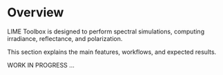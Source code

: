 # Overview

LIME Toolbox is designed to perform spectral simulations, computing irradiance, reflectance, and polarization.

This section explains the main features, workflows, and expected results.

WORK IN PROGRESS ...
